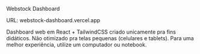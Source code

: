 Webstock Dashboard 

URL: webstock-dashboard.vercel.app

Dashboard web em React + TailwindCSS criado unicamente pra fins didáticos.
Não otimizado pra telas pequenas (celulares e tablets). Para uma melhor experiência, utilize um computador ou notebook.
